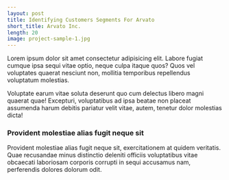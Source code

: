 ```yaml
---
layout: post
title: Identifying Customers Segments For Arvato
short_title: Arvato Inc.
length: 20
image: project-sample-1.jpg
---
```


Lorem ipsum dolor sit amet consectetur adipisicing elit. Labore fugiat cumque ipsa sequi vitae optio, neque culpa itaque quos? Quos vel voluptates quaerat nesciunt non, mollitia temporibus repellendus voluptatum molestias.

Voluptate earum vitae soluta deserunt quo cum delectus libero magni quaerat quae! Excepturi, voluptatibus ad ipsa beatae non placeat assumenda harum debitis pariatur velit vitae, autem, tenetur dolor molestias dicta!

### Provident molestiae alias fugit neque sit

Provident molestiae alias fugit neque sit, exercitationem at quidem veritatis. Quae recusandae minus distinctio deleniti officiis voluptatibus vitae obcaecati laboriosam corporis corrupti in sequi accusamus nam, perferendis dolores dolorum odit.
